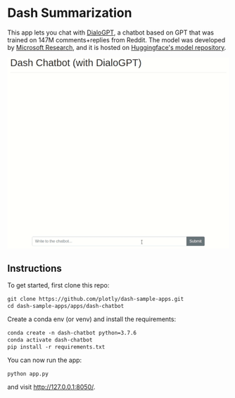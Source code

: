 # Dash Summarization


This app lets you chat with [DialoGPT](https://huggingface.co/transformers/model_doc/dialogpt.html), a chatbot based on GPT that was trained on 147M comments+replies from Reddit. The model was developed by [Microsoft Research](https://github.com/microsoft/DialoGPT), and it is hosted on [Huggingface's model repository](https://huggingface.co/microsoft/DialoGPT-large).

![demo](demo.gif)

## Instructions

To get started, first clone this repo:
```
git clone https://github.com/plotly/dash-sample-apps.git
cd dash-sample-apps/apps/dash-chatbot
```

Create a conda env (or venv) and install the requirements:
```
conda create -n dash-chatbot python=3.7.6
conda activate dash-chatbot
pip install -r requirements.txt
```

You can now run the app:
```
python app.py
```

and visit http://127.0.0.1:8050/.
